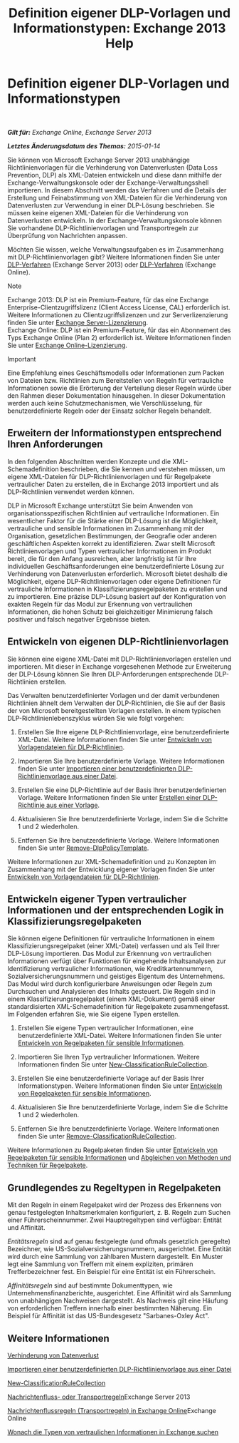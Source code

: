 ﻿---
title: 'Definition eigener DLP-Vorlagen und Informationstypen: Exchange 2013 Help'
TOCTitle: Definition eigener DLP-Vorlagen und Informationstypen
ms:assetid: f4622dba-3347-4758-b4a2-f01b043c908c
ms:mtpsurl: https://technet.microsoft.com/de-de/library/JJ674310(v=EXCHG.150)
ms:contentKeyID: 50477068
ms.date: 04/24/2018
mtps_version: v=EXCHG.150
ms.translationtype: HT
---

# Definition eigener DLP-Vorlagen und Informationstypen

 

_**Gilt für:** Exchange Online, Exchange Server 2013_

_**Letztes Änderungsdatum des Themas:** 2015-01-14_

Sie können von Microsoft Exchange Server 2013 unabhängige Richtlinienvorlagen für die Verhinderung von Datenverlusten (Data Loss Prevention, DLP) als XML-Dateien entwickeln und diese dann mithilfe der Exchange-Verwaltungskonsole oder der Exchange-Verwaltungsshell importieren. In diesem Abschnitt werden das Verfahren und die Details der Erstellung und Feinabstimmung von XML-Dateien für die Verhinderung von Datenverlusten zur Verwendung in einer DLP-Lösung beschrieben. Sie müssen keine eigenen XML-Dateien für die Verhinderung von Datenverlusten entwickeln. In der Exchange-Verwaltungskonsole können Sie vorhandene DLP-Richtlinienvorlagen und Transportregeln zur Überprüfung von Nachrichten anpassen.

Möchten Sie wissen, welche Verwaltungsaufgaben es im Zusammenhang mit DLP-Richtlinienvorlagen gibt? Weitere Informationen finden Sie unter [DLP-Verfahren](dlp-procedures-exchange-2013-help.md) (Exchange Server 2013) oder [DLP-Verfahren](https://technet.microsoft.com/de-de/library/jj938003\(v=exchg.150\)) (Exchange Online).


> [!NOTE]
> Exchange 2013: DLP ist ein Premium-Feature, für das eine Exchange Enterprise-Clientzugriffslizenz (Client Access License, CAL) erforderlich ist. Weitere Informationen zu Clientzugriffslizenzen und zur Serverlizenzierung finden Sie unter <A href="https://go.microsoft.com/fwlink/p/?linkid=237292">Exchange Server-Lizenzierung</A>.<BR>Exchange Online: DLP ist ein Premium-Feature, für das ein Abonnement des Typs Exchange Online (Plan 2) erforderlich ist. Weitere Informationen finden Sie unter <A href="https://go.microsoft.com/fwlink/p/?linkid=286154">Exchange Online-Lizenzierung</A>.




> [!IMPORTANT]
> Eine Empfehlung eines Geschäftsmodells oder Informationen zum Packen von Dateien bzw. Richtlinien zum Bereitstellen von Regeln für vertrauliche Informationen sowie die Erörterung der Verteilung dieser Regeln würde über den Rahmen dieser Dokumentation hinausgehen. In dieser Dokumentation werden auch keine Schutzmechanismen, wie Verschlüsselung, für benutzerdefinierte Regeln oder der Einsatz solcher Regeln behandelt.



## Erweitern der Informationstypen entsprechend Ihren Anforderungen

In den folgenden Abschnitten werden Konzepte und die XML-Schemadefinition beschrieben, die Sie kennen und verstehen müssen, um eigene XML-Dateien für DLP-Richtlinienvorlagen und für Regelpakete vertraulicher Daten zu erstellen, die in Exchange 2013 importiert und als DLP-Richtlinien verwendet werden können.

DLP in Microsoft Exchange unterstützt Sie beim Anwenden von organisationsspezifischen Richtlinien auf vertrauliche Informationen. Ein wesentlicher Faktor für die Stärke einer DLP-Lösung ist die Möglichkeit, vertrauliche und sensible Informationen im Zusammenhang mit der Organisation, gesetzlichen Bestimmungen, der Geografie oder anderen geschäftlichen Aspekten korrekt zu identifizieren. Zwar stellt Microsoft Richtlinienvorlagen und Typen vertraulicher Informationen im Produkt bereit, die für den Anfang ausreichen, aber langfristig ist für Ihre individuellen Geschäftsanforderungen eine benutzerdefinierte Lösung zur Verhinderung von Datenverlusten erforderlich. Microsoft bietet deshalb die Möglichkeit, eigene DLP-Richtlinienvorlagen oder eigene Definitionen für vertrauliche Informationen in Klassifizierungsregelpaketen zu erstellen und zu importieren. Eine präzise DLP-Lösung basiert auf der Konfiguration von exakten Regeln für das Modul zur Erkennung von vertraulichen Informationen, die hohen Schutz bei gleichzeitiger Minimierung falsch positiver und falsch negativer Ergebnisse bieten.

## Entwickeln von eigenen DLP-Richtlinienvorlagen

Sie können eine eigene XML-Datei mit DLP-Richtlinienvorlagen erstellen und importieren. Mit dieser in Exchange vorgesehenen Methode zur Erweiterung der DLP-Lösung können Sie Ihren DLP-Anforderungen entsprechende DLP-Richtlinien erstellen.

Das Verwalten benutzerdefinierter Vorlagen und der damit verbundenen Richtlinien ähnelt dem Verwalten der DLP-Richtlinien, die Sie auf der Basis der von Microsoft bereitgestellten Vorlagen erstellen. In einem typischen DLP-Richtlinienlebenszyklus würden Sie wie folgt vorgehen:

1.  Erstellen Sie Ihre eigene DLP-Richtlinienvorlage, eine benutzerdefinierte XML-Datei. Weitere Informationen finden Sie unter [Entwickeln von Vorlagendateien für DLP-Richtlinien](xml-rule-schema-and-rule-structure-guide-for-dlp-policy-files.md).

2.  Importieren Sie Ihre benutzerdefinierte Vorlage. Weitere Informationen finden Sie unter [Importieren einer benutzerdefinierten DLP-Richtlinienvorlage aus einer Datei](import-a-custom-dlp-policy-template-from-a-file-exchange-2013-help.md).

3.  Erstellen Sie eine DLP-Richtlinie auf der Basis Ihrer benutzerdefinierten Vorlage. Weitere Informationen finden Sie unter [Erstellen einer DLP-Richtlinie aus einer Vorlage](https://technet.microsoft.com/de-de/library/JJ150515(v=EXCHG.150)).

4.  Aktualisieren Sie Ihre benutzerdefinierte Vorlage, indem Sie die Schritte 1 und 2 wiederholen.

5.  Entfernen Sie Ihre benutzerdefinierte Vorlage. Weitere Informationen finden Sie unter [Remove-DlpPolicyTemplate](https://technet.microsoft.com/de-de/library/jj215739\(v=exchg.150\)).

Weitere Informationen zur XML-Schemadefinition und zu Konzepten im Zusammenhang mit der Entwicklung eigener Vorlagen finden Sie unter [Entwickeln von Vorlagendateien für DLP-Richtlinien](xml-rule-schema-and-rule-structure-guide-for-dlp-policy-files.md).

## Entwickeln eigener Typen vertraulicher Informationen und der entsprechenden Logik in Klassifizierungsregelpaketen

Sie können eigene Definitionen für vertrauliche Informationen in einem Klassifizierungsregelpaket (einer XML-Datei) verfassen und als Teil Ihrer DLP-Lösung importieren. Das Modul zur Erkennung von vertraulichen Informationen verfügt über Funktionen für eingehende Inhaltsanalysen zur Identifizierung vertraulicher Informationen, wie Kreditkartennummern, Sozialversicherungsnummern und geistiges Eigentum des Unternehmens. Das Modul wird durch konfigurierbare Anweisungen oder Regeln zum Durchsuchen und Analysieren des Inhalts gesteuert. Die Regeln sind in einem Klassifizierungsregelpaket (einem XML-Dokument) gemäß einer standardisierten XML-Schemadefinition für Regelpakete zusammengefasst. Im Folgenden erfahren Sie, wie Sie eigene Typen erstellen.

1.  Erstellen Sie eigene Typen vertraulicher Informationen, eine benutzerdefinierte XML-Datei. Weitere Informationen finden Sie unter [Entwickeln von Regelpaketen für sensible Informationen](technical-description-of-xml-schema-for-dlp-rule-packages.md).

2.  Importieren Sie Ihren Typ vertraulicher Informationen. Weitere Informationen finden Sie unter [New-ClassificationRuleCollection](https://technet.microsoft.com/de-de/library/jj218619\(v=exchg.150\)).

3.  Erstellen Sie eine benutzerdefinierte Vorlage auf der Basis Ihrer Informationstypen. Weitere Informationen finden Sie unter [Entwickeln von Regelpaketen für sensible Informationen](technical-description-of-xml-schema-for-dlp-rule-packages.md).

4.  Aktualisieren Sie Ihre benutzerdefinierte Vorlage, indem Sie die Schritte 1 und 2 wiederholen.

5.  Entfernen Sie Ihre benutzerdefinierte Vorlage. Weitere Informationen finden Sie unter [Remove-ClassificationRuleCollection](https://technet.microsoft.com/de-de/library/jj218670\(v=exchg.150\)).

Weitere Informationen zu Regelpaketen finden Sie unter [Entwickeln von Regelpaketen für sensible Informationen](technical-description-of-xml-schema-for-dlp-rule-packages.md) und [Abgleichen von Methoden und Techniken für Regelpakete](technical-description-of-xsd-rule-matching-for-dlp-rule-packages.md).

## Grundlegendes zu Regeltypen in Regelpaketen

Mit den Regeln in einem Regelpaket wird der Prozess des Erkennens von genau festgelegten Inhaltsmerkmalen konfiguriert, z. B. Regeln zum Suchen einer Führerscheinnummer. Zwei Hauptregeltypen sind verfügbar: Entität und Affinität.

*Entitätsregeln* sind auf genau festgelegte (und oftmals gesetzlich geregelte) Bezeichner, wie US-Sozialversicherungsnummern, ausgerichtet. Eine Entität wird durch eine Sammlung von zählbaren Mustern dargestellt. Ein Muster legt eine Sammlung von Treffern mit einem expliziten, primären Trefferbezeichner fest. Ein Beispiel für eine Entität ist ein Führerschein.

*Affinitätsregeln* sind auf bestimmte Dokumenttypen, wie Unternehmensfinanzberichte, ausgerichtet. Eine Affinität wird als Sammlung von unabhängigen Nachweisen dargestellt. Als Nachweis gilt eine Häufung von erforderlichen Treffern innerhalb einer bestimmten Näherung. Ein Beispiel für Affinität ist das US-Bundesgesetz "Sarbanes-Oxley Act".

## Weitere Informationen

[Verhinderung von Datenverlust](https://technet.microsoft.com/de-de/library/JJ150527(v=EXCHG.150))

[Importieren einer benutzerdefinierten DLP-Richtlinienvorlage aus einer Datei](import-a-custom-dlp-policy-template-from-a-file-exchange-2013-help.md)

[New-ClassificationRuleCollection](https://technet.microsoft.com/de-de/library/jj218619\(v=exchg.150\))

[Nachrichtenfluss- oder Transportregeln](mail-flow-rules-transport-rules-in-exchange-2013-exchange-2013-help.md)Exchange Server 2013

[Nachrichtenflussregeln (Transportregeln) in Exchange Online](https://technet.microsoft.com/de-de/library/jj919238\(v=exchg.150\))Exchange Online

[Wonach die Typen von vertraulichen Informationen in Exchange suchen](what-the-sensitive-information-types-in-exchange-look-for-exchange-online-help.md)

